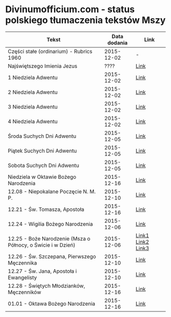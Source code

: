 # Divinumofficium.com - status polskiego tłumaczenia tekstów Mszy

Tekst | Data dodania | Link
----- | -------------|-----
Części stałe (ordinarium) - Rubrics 1960 | 2015-12-02 | -
Najświętszego Imienia Jezus | ???? | [Link](http://divinumofficium.com/cgi-bin/missa/missa.pl?lang2=Polski&Propers=1&date=01-03-2016)
1 Niedziela Adwentu | 2015-12-02 | [Link](http://divinumofficium.com/cgi-bin/missa/missa.pl?lang2=Polski&Propers=1&date=11-29-2015)
2 Niedziela Adwentu | 2015-12-02 | [Link](http://divinumofficium.com/cgi-bin/missa/missa.pl?lang2=Polski&Propers=1&date=12-06-2015)
3 Niedziela Adwentu | 2015-12-02 | [Link](http://divinumofficium.com/cgi-bin/missa/missa.pl?lang2=Polski&Propers=1&date=12-13-2015)
4 Niedziela Adwentu | 2015-12-02 | [Link](http://divinumofficium.com/cgi-bin/missa/missa.pl?lang2=Polski&Propers=1&date=12-20-2015)
Środa Suchych Dni Adwentu | 2015-12-05 | [Link](http://divinumofficium.com/cgi-bin/missa/missa.pl?lang2=Polski&Propers=1&date=12-16-2015)
Piątek Suchych Dni Adwentu | 2015-12-05 | [Link](http://divinumofficium.com/cgi-bin/missa/missa.pl?lang2=Polski&Propers=1&date=12-18-2015)
Sobota Suchych Dni Adwentu | 2015-12-05 | [Link](http://divinumofficium.com/cgi-bin/missa/missa.pl?lang2=Polski&Propers=1&date=12-19-2015)
Niedziela w Oktawie Bożego Narodzenia | 2015-12-16 | [Link](http://divinumofficium.com/cgi-bin/missa/missa.pl?lang2=Polski&Propers=1&date=12-27-2015)
12.08 - Niepokalane Poczęcie N. M. P. | 2015-12-10 | [Link](http://divinumofficium.com/cgi-bin/missa/missa.pl?lang2=Polski&Propers=1&date=12-08-2015)
12.21 - Św. Tomasza, Apostoła | 2015-12-16 | [Link](http://divinumofficium.com/cgi-bin/missa/missa.pl?lang2=Polski&Propers=1&date=12-21-2015)
12.24 - Wigilia Bożego Narodzenia | 2015-12-06 | [Link](http://divinumofficium.com/cgi-bin/missa/missa.pl?lang2=Polski&Propers=1&date=12-24-2015)
12.25 - Boże Narodzenie (Msza o Północy, o Świcie i w Dzień) | 2015-12-06 | [Link1](http://divinumofficium.com/cgi-bin/missa/missa.pl?lang2=Polski&Propers=1&date=12-25-2015&missanumber=1) [Link2](http://divinumofficium.com/cgi-bin/missa/missa.pl?lang2=Polski&Propers=1&date=12-25-2015&missanumber=2) [Link3](http://divinumofficium.com/cgi-bin/missa/missa.pl?lang2=Polski&Propers=1&date=12-25-2015&missanumber=3)
12.26 - Św. Szczepana, Pierwszego Męczennika | 2015-12-10 | [Link](http://divinumofficium.com/cgi-bin/missa/missa.pl?lang2=Polski&Propers=1&date=12-26-2015)
12.27 - Św. Jana, Apostoła i Ewangelisty | 2015-12-10 | [Link](http://divinumofficium.com/cgi-bin/missa/missa.pl?lang2=Polski&Propers=1&date=12-27-2014)
12.28 - Świętych Młodzianków, Męczenników | 2015-12-16 | [Link](http://divinumofficium.com/cgi-bin/missa/missa.pl?lang2=Polski&Propers=1&date=12-28-2015)
01.01 - Oktawa Bożego Narodzenia | 2015-12-16 | [Link](http://divinumofficium.com/cgi-bin/missa/missa.pl?lang2=Polski&Propers=1&date=01-01-2016)
